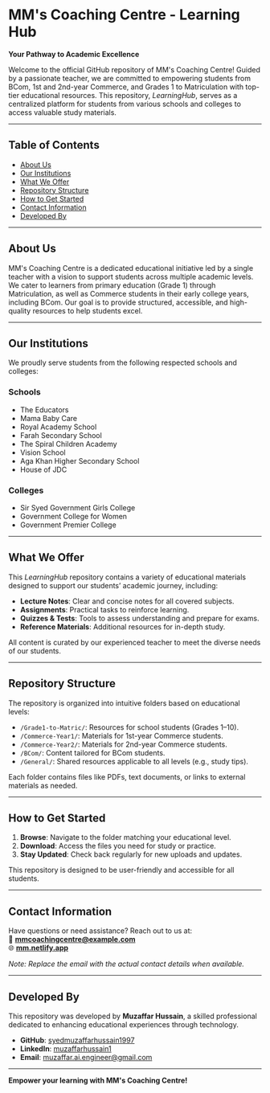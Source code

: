 # MM's Coaching Centre - Learning Hub

**Your Pathway to Academic Excellence**

Welcome to the official GitHub repository of MM's Coaching Centre! Guided by a passionate teacher, we are committed to empowering students from BCom, 1st and 2nd-year Commerce, and Grades 1 to Matriculation with top-tier educational resources. This repository, *LearningHub*, serves as a centralized platform for students from various schools and colleges to access valuable study materials.

---

## Table of Contents

- [About Us](#about-us)
- [Our Institutions](#our-institutions)
- [What We Offer](#what-we-offer)
- [Repository Structure](#repository-structure)
- [How to Get Started](#how-to-get-started)
- [Contact Information](#contact-information)
- [Developed By](#developed-by)

---

## About Us

MM's Coaching Centre is a dedicated educational initiative led by a single teacher with a vision to support students across multiple academic levels. We cater to learners from primary education (Grade 1) through Matriculation, as well as Commerce students in their early college years, including BCom. Our goal is to provide structured, accessible, and high-quality resources to help students excel.

---

## Our Institutions

We proudly serve students from the following respected schools and colleges:

### Schools
- The Educators
- Mama Baby Care
- Royal Academy School
- Farah Secondary School
- The Spiral Children Academy
- Vision School
- Aga Khan Higher Secondary School
- House of JDC

### Colleges
- Sir Syed Government Girls College
- Government College for Women
- Government Premier College

---

## What We Offer

This *LearningHub* repository contains a variety of educational materials designed to support our students’ academic journey, including:

- **Lecture Notes**: Clear and concise notes for all covered subjects.
- **Assignments**: Practical tasks to reinforce learning.
- **Quizzes & Tests**: Tools to assess understanding and prepare for exams.
- **Reference Materials**: Additional resources for in-depth study.

All content is curated by our experienced teacher to meet the diverse needs of our students.

---

## Repository Structure

The repository is organized into intuitive folders based on educational levels:

- `/Grade1-to-Matric/`: Resources for school students (Grades 1–10).
- `/Commerce-Year1/`: Materials for 1st-year Commerce students.
- `/Commerce-Year2/`: Materials for 2nd-year Commerce students.
- `/BCom/`: Content tailored for BCom students.
- `/General/`: Shared resources applicable to all levels (e.g., study tips).

Each folder contains files like PDFs, text documents, or links to external materials as needed.

---

## How to Get Started

1. **Browse**: Navigate to the folder matching your educational level.
2. **Download**: Access the files you need for study or practice.
3. **Stay Updated**: Check back regularly for new uploads and updates.

This repository is designed to be user-friendly and accessible for all students.

---

## Contact Information

Have questions or need assistance? Reach out to us at:  
📧 **mmcoachingcentre@example.com**  
🌐 **[mm.netlify.app](https://mm.netlify.app)**  

*Note: Replace the email with the actual contact details when available.*

---

## Developed By

This repository was developed by **Muzaffar Hussain**, a skilled professional dedicated to enhancing educational experiences through technology.

- **GitHub**: [syedmuzaffarhussain1997](https://github.com/syedmuzaffarhussain1997)
- **LinkedIn**: [muzaffarhussain1](https://pk.linkedin.com/in/muzaffarhussain1)
- **Email**: [muzaffar.ai.engineer@gmail.com](mailto:muzaffar.ai.engineer@gmail.com)

---

**Empower your learning with MM's Coaching Centre!**
